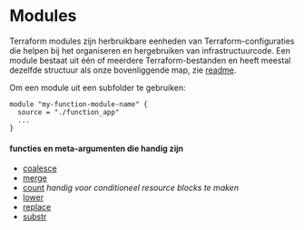 # Modules

Terraform modules zijn herbruikbare eenheden van Terraform-configuraties die helpen bij het organiseren en hergebruiken van infrastructuurcode. Een module bestaat uit één of meerdere Terraform-bestanden en heeft meestal dezelfde structuur als onze bovenliggende map, zie [readme](../README.md#opstelling).

Om een module uit een subfolder te gebruiken:

```hcl
module "my-function-module-name" {
  source = "./function_app"
  ...
}
```

#### functies en meta-argumenten die handig zijn
- [coalesce](https://developer.hashicorp.com/terraform/language/functions/coalesce)
- [merge](https://developer.hashicorp.com/terraform/language/functions/merge)
- [count](https://developer.hashicorp.com/terraform/language/meta-arguments/count) *handig voor conditioneel resource blocks te maken*
- [lower](https://developer.hashicorp.com/terraform/language/functions/lower)
- [replace](https://developer.hashicorp.com/terraform/language/functions/replace)
- [substr](https://developer.hashicorp.com/terraform/language/functions/substr)
